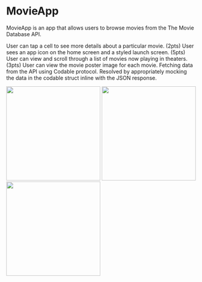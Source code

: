 # MovieApp

MovieApp is an app that allows users to browse movies from the The Movie Database API.

User can tap a cell to see more details about a particular movie.
 (2pts) User sees an app icon on the home screen and a styled launch screen.
 (5pts) User can view and scroll through a list of movies now playing in theaters.
 (3pts) User can view the movie poster image for each movie.
Fetching data from the API using Codable protocol. Resolved by appropriately mocking the data in the codable struct inline with the JSON response.

<img src="https://user-images.githubusercontent.com/56733536/102985285-fe703000-451f-11eb-848f-ab8c3a119ead.png" width=250>
<img src="https://user-images.githubusercontent.com/56733536/101335852-c794eb80-388a-11eb-960e-0fda51d1e61e.png" width=250>
<img src="https://user-images.githubusercontent.com/56733536/102985044-9588b800-451f-11eb-9a99-994ec17de713.png" width=250>
